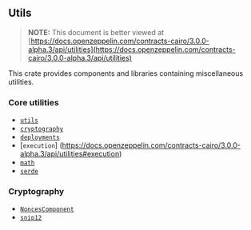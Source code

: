 ## Utils

> **NOTE:** This document is better viewed at [https://docs.openzeppelin.com/contracts-cairo/3.0.0-alpha.3/api/utilities](https://docs.openzeppelin.com/contracts-cairo/3.0.0-alpha.3/api/utilities)

This crate provides components and libraries containing miscellaneous utilities.

### Core utilities

- [`utils`](https://docs.openzeppelin.com/contracts-cairo/3.0.0-alpha.3/api/utilities#utils)
- [`cryptography`](https://docs.openzeppelin.com/contracts-cairo/3.0.0-alpha.3/api/utilities#cryptography)
- [`deployments`](https://docs.openzeppelin.com/contracts-cairo/3.0.0-alpha.3/api/utilities#deployments)
- [`execution`] (https://docs.openzeppelin.com/contracts-cairo/3.0.0-alpha.3/api/utilities#execution)
- [`math`](https://docs.openzeppelin.com/contracts-cairo/3.0.0-alpha.3/api/utilities#math)
- [`serde`](https://docs.openzeppelin.com/contracts-cairo/3.0.0-alpha.3/api/utilities#serde)

### Cryptography

- [`NoncesComponent`](https://docs.openzeppelin.com/contracts-cairo/3.0.0-alpha.3/api/utilities#NoncesComponent)
- [`snip12`](https://docs.openzeppelin.com/contracts-cairo/3.0.0-alpha.3/api/utilities#snip12)
